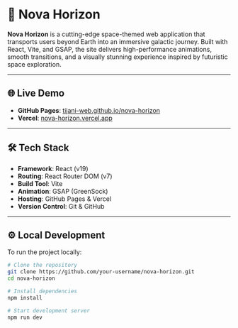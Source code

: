 # 🚀 Nova Horizon

**Nova Horizon** is a cutting-edge space-themed web application that transports users beyond Earth into an immersive galactic journey. Built with React, Vite, and GSAP, the site delivers high-performance animations, smooth transitions, and a visually stunning experience inspired by futuristic space exploration.

---

## 🌐 Live Demo

- **GitHub Pages**: [tijani-web.github.io/nova-horizon](https://tijani-web.github.io/nova-horizon)
- **Vercel**: [nova-horizon.vercel.app](https://nova-horizon.vercel.app) <!-- Replace with your actual Vercel link -->

---

## 🛠️ Tech Stack

- **Framework**: React (v19)
- **Routing**: React Router DOM (v7)
- **Build Tool**: Vite
- **Animation**: GSAP (GreenSock)
- **Hosting**: GitHub Pages & Vercel
- **Version Control**: Git & GitHub

---

## ⚙️ Local Development

To run the project locally:

```bash
# Clone the repository
git clone https://github.com/your-username/nova-horizon.git
cd nova-horizon

# Install dependencies
npm install

# Start development server
npm run dev
